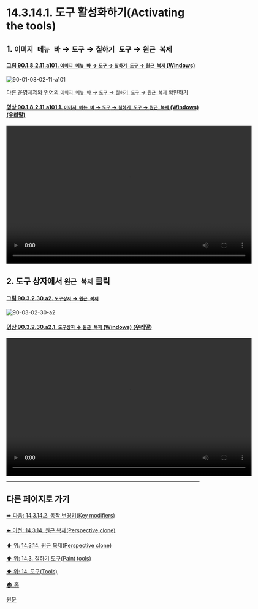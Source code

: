 # 14.3.14.1. 도구 활성화하기(Activating the tools)

<a id="14-03-14-01-s1"></a>

## 1. `이미지 메뉴 바` → `도구` → `칠하기 도구` → `원근 복제`

<a id="90-01-08-02-11-a101"></a>

#### [그림 90.1.8.2.11.a101. `이미지 메뉴 바` → `도구` → `칠하기 도구` → `원근 복제` (Windows)](./90-01-08-02-11-perspective_clone.md#90-01-08-02-11-a101)
![90-01-08-02-11-a101](https://github.com/wonder13662/gimp/assets/15767104/65d7cffd-1507-486e-b3e9-a0ca9e51467a)

[다른 운영체제와 언어의 `이미지 메뉴 바` → `도구` → `칠하기 도구` → `원근 복제` 확인하기](./90-01-08-02-11-perspective_clone.md#90-01-08-02-11-a102)

<a id="90-01-08-02-11-a101-01"></a>

#### [영상 90.1.8.2.11.a101.1. `이미지 메뉴 바` → `도구` → `칠하기 도구` → `원근 복제` (Windows) (우리말)](./90-01-08-02-11-perspective_clone.md#90-01-08-02-11-a101-01)
<video controls="controls" width="640" height="360" src="https://github.com/wonder13662/gimp/assets/15767104/7479eeb4-fe19-41e3-b8db-6eed7917ab80"></video>

<a id="14-03-14-01-s2"></a>

## 2. 도구 상자에서 `원근 복제` 클릭

<a id="90-03-02-30-a2"></a>

#### [그림 90.3.2.30.a2. `도구상자` → `원근 복제`](./90-03-02-30-perspective_clone.md#90-03-02-30-a2)
![90-03-02-30-a2](https://github.com/wonder13662/gimp/assets/15767104/1bebe4c7-108c-47be-a1e8-2e6f2e93a8a9)

<a id="90-03-02-30-a2-01"></a>

#### [영상 90.3.2.30.a2.1. `도구상자` → `원근 복제` (Windows) (우리말)](./90-03-02-30-perspective_clone.md#90-03-02-30-a2-01)
<video controls="controls" width="640" height="360" src="https://github.com/wonder13662/gimp/assets/15767104/5cddb15d-26e7-4fe3-9e93-a374c7ae6249"></video>

***

## 다른 페이지로 가기

[➡️ 다음: 14.3.14.2. 동작 변경키(Key modifiers)](./14-03-14-02-key_modifiers.md)

[⬅️ 이전: 14.3.14. 원근 복제(Perspective clone)](./14-03-14-00-perspective-clone.md)

[⬆️ 위: 14.3.14. 원근 복제(Perspective clone)](./14-03-14-00-perspective-clone.md)

[⬆️ 위: 14.3. 칠하기 도구(Paint tools)](./14-03-00-paint_tools.md)

[⬆️ 위: 14. 도구(Tools)](./14-00-tools.md)

[🏠 홈](./00-home.md)

[원문](https://docs.gimp.org/2.10/ko/gimp-tool-perspective-clone.html#idm14015)